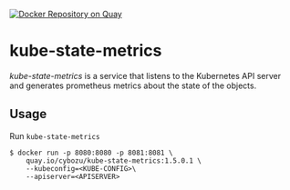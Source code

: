 [![Docker Repository on Quay](https://quay.io/repository/cybozu/kube-state-metrics/status "Docker Repository on Quay")](https://quay.io/repository/cybozu/kube-state-metrics)

kube-state-metrics
==================

_kube-state-metrics_ is a service that listens to the Kubernetes API server and generates prometheus metrics about the state of the objects.

Usage
-----

Run `kube-state-metrics`

```console
$ docker run -p 8080:8080 -p 8081:8081 \
    quay.io/cybozu/kube-state-metrics:1.5.0.1 \
    --kubeconfig=<KUBE-CONFIG>\
    --apiserver=<APISERVER>
```
